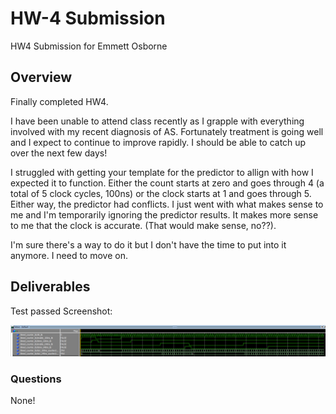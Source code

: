 # HW-4 Submission

HW4 Submission for Emmett Osborne

## Overview
Finally completed HW4. 

I have been unable to attend class recently as I grapple with everything involved with my recent diagnosis of AS. Fortunately treatment is going well and I expect to continue to improve rapidly. I should be able to catch up over the next few days!

I struggled with getting your template for the predictor to allign with how I expected it to function. Either the count starts at zero and goes through 4 (a total of 5 clock cycles, 100ns) or the clock starts at 1
and goes through 5. Either way, the predictor had conflicts. I just went with what makes sense to me and I'm temporarily ignoring the predictor results. It makes more sense to me that the clock is accurate. (That would make sense, no??).

I'm sure there's a way to do it but I don't have the time to put into it anymore. I need to move on.

## Deliverables
Test passed Screenshot:
<p allign="center">
<img src=./assets/hw-4-screenshot.PNG width 50%>
</p>

### Questions 
None! 